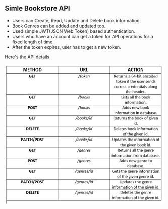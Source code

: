 ## Simle Bookstore API 

- Users can Create, Read, Update and Delete book information.
- Book Genres can be added and updated too.
- Used simple JWT(JSON Web Token) based authentication.
- Users who have an account can get a token for API operations for a fixed length of time.
- After the token expires, user has to get a new token.

Here's the API details.

![Details](images/bkstr_api.png)